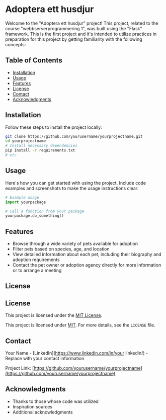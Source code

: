 # Adoptera ett husdjur

Welcome to the "Adoptera ett husdjur" project! This project, related to the course "webbserverprogrammering 1", was built using the "Flask" framework. This is the first project and it's intended to utilize practices in preparation for this project by getting familiarity with the following concepts:

## Table of Contents

- [Installation](#installation)
- [Usage](#usage)
- [Features](#features)
- [License](#license)
- [Contact](#contact)
- [Acknowledgments](#acknowledgments)

## Installation

Follow these steps to install the project locally:

```bash
git clone https://github.com/yourusername/yourprojectname.git
cd yourprojectname
# Install necessary dependencies
pip install -r requirements.txt
# etc
```

## Usage

Here's how you can get started with using the project. Include code examples and screenshots to make the usage instructions clear:

```python
# Example usage
import yourpackage

# Call a function from your package
yourpackage.do_something()
```

## Features
- Browse through a wide variety of pets available for adoption
- Filter pets based on species, age, and location
- View detailed information about each pet, including their biography and adoption requirements
- Contact the pet owner or adoption agency directly for more information or to arrange a meeting

## License

## License
This project is licensed under the [MIT License](LICENSE).


This project is licensed under [MIT](LICENSE). For more details, see the `LICENSE` file.

## Contact

Your Name - [LinkedIn](https://www.linkedin.com/in/your linkedin/) - Replace with your contact information

Project Link: [https://github.com/yourusername/yourprojectname](https://github.com/yourusername/yourprojectname)

## Acknowledgments

- Thanks to those whose code was utilized
- Inspiration sources
- Additional acknowledgments



